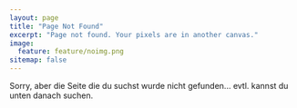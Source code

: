 ```yaml
---
layout: page
title: "Page Not Found"
excerpt: "Page not found. Your pixels are in another canvas."
image:
  feature: feature/noimg.png
sitemap: false
---  
```


Sorry, aber die Seite die du suchst wurde nicht gefunden... evtl. kannst du unten danach suchen.

<script type="text/javascript">
  var GOOG_FIXURL_LANG = 'de';
  var GOOG_FIXURL_SITE = '{{ site.url }}'
</script>
<script type="text/javascript"
  src="http://linkhelp.clients.google.com/tbproxy/lh/wm/fixurl.js">
</script>